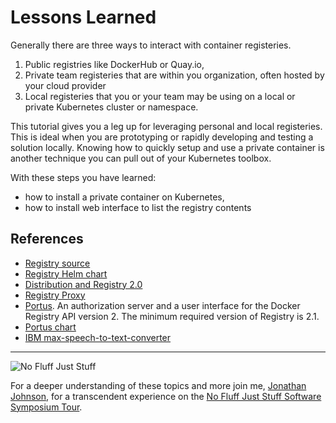 # Lessons Learned #

Generally there are three ways to interact with container registeries. 

1. Public registries like DockerHub or Quay.io, 
2. Private team registeries that are within you organization, often hosted by your cloud provider 
3. Local registeries that you or your team may be using on a local or private Kubernetes cluster or namespace. 

This tutorial gives you a leg up for leveraging personal and local registeries. This is ideal when you are prototyping or rapidly developing and testing a solution locally. Knowing how to quickly setup and use a private container is another technique you can pull out of your Kubernetes toolbox. 

With these steps you have learned:

- how to install a private container on Kubernetes,
- how to install web interface to list the registry contents

## References ##

- [Registry source](https://github.com/docker/distribution)
- [Registry Helm chart](https://github.com/helm/charts/tree/master/stable/docker-registry)
- [Distribution and Registry 2.0](https://github.com/docker/distribution)
- [Registry Proxy](https://github.com/helm/charts/tree/master/incubator/kube-registry-proxy)
- [Portus](https://github.com/SUSE/Portus). An authorization server and a user interface for the Docker Registry API version 2. The minimum required version of Registry is 2.1.
- [Portus chart](https://github.com/GrantStreetGroup/portus-helm)
- [IBM max-speech-to-text-converter](https://github.com/IBM/MAX-Speech-to-Text-Converter)

------
![No Fluff Just Stuff](/javajon/courses/kubernetes-pipelines/registries/assets/nfjs.png "No Fluff Just Stuff")

For a deeper understanding of these topics and more join me, [Jonathan Johnson](https://www.linkedin.com/in/javajon/), for a transcendent experience on the [No Fluff Just Stuff Software Symposium Tour](https://nofluffjuststuff.com/home/main).